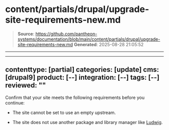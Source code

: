 # content/partials/drupal/upgrade-site-requirements-new.md

> **Source**: https://github.com/pantheon-systems/documentation/blob/main/content/partials/drupal/upgrade-site-requirements-new.md
> **Generated**: 2025-08-28 21:05:52

---

---
contenttype: [partial]
categories: [update]
cms: [drupal9]
product: [--]
integration: [--]
tags: [--]
reviewed: ""
---

Confirm that your site meets the following requirements before you continue:

- The site cannot be set to use an empty upstream.

- The site does not use another package and library manager like [Ludwig](https://www.drupal.org/project/ludwig).
